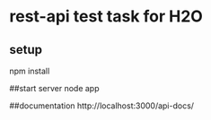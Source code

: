 ﻿# rest-api test task for H2O

## setup
npm install

##start server
node app

##documentation
http://localhost:3000/api-docs/


